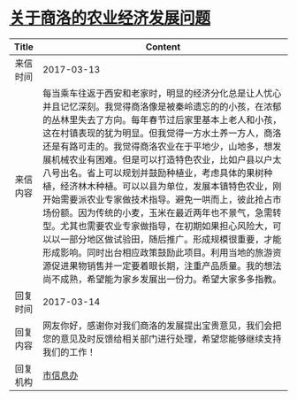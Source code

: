 # <a href="http://www.shangluo.gov.cn/zmhd/ldxxxx.jsp?urltype=leadermail.LeaderMailContentUrl&wbtreeid=1112&leadermailid=4036">关于商洛的农业经济发展问题</a>
|Title|Content|
|:---:|---|
|来信时间|2017-03-13|
|来信内容|每当乘车往返于西安和老家时，明显的经济分化总是让人忧心并且记忆深刻。我觉得商洛像是被秦岭遗忘的的小孩，在浓郁的丛林里失去了方向。每年春节过后家里基本上老人和小孩，这在村镇表现的犹为明显。但我觉得一方水土养一方人，商洛还是有路可走的。我觉得商洛农业在于平地少，山地多，想发展机械农业有困难。但是可以打造特色农业，比如户县以户太八号出名。省上可以规划并鼓励种植业，考虑具体的果树种植，经济林木种植。可以以县为单位，发展本镇特色农业，刚开始需要派农业专家做技术指导。避免一哄而上，彼此抢占市场份额。因为传统的小麦，玉米在最近两年也不景气，急需转型。尤其也需要农业专家做指导，在初期如果担心风险大，可以以一部分地区做试验田，随后推广。形成规模很重要，才能形成影响。同时出台相应政策鼓励此项目。利用当地的旅游资源促进果物销售并一定要着眼长期，注重产品质量。我的想法尚不成熟，希望能为家乡发展出一份力。希望大家多多指教。|
|回复时间|2017-03-14|
|回复内容|网友你好，感谢你对我们商洛的发展提出宝贵意见，我们会把您的意见及时反馈给相关部门进行处理，希望您能够继续支持我们的工作！|
|回复机构|<a href="../../categories/agencies/市信息办.md">市信息办</a>|